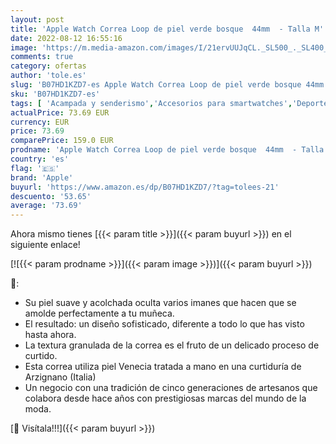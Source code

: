 ```yaml
---
layout: post
title: 'Apple Watch Correa Loop de piel verde bosque  44mm  - Talla M'
date: 2022-08-12 16:55:16
image: 'https://m.media-amazon.com/images/I/21ervUUJqCL._SL500_._SL400_.jpg'
comments: true
category: ofertas
author: 'tole.es'
slug: 'B07HD1KZD7-es Apple Watch Correa Loop de piel verde bosque 44mm - Talla M'
sku: 'B07HD1KZD7-es'
tags: [ 'Acampada y senderismo','Accesorios para smartwatches','Deportes y aire libre','Electrónica','Hidratación de acampada y marcha','Pulseras de repuesto para smartwatches','Ropa y equipamiento para ocio al aire libre','Tecnología para vestir','Termos de acampada y marcha','apple','🇪🇸', ]
actualPrice: 73.69 EUR
currency: EUR
price: 73.69
comparePrice: 159.0 EUR
prodname: 'Apple Watch Correa Loop de piel verde bosque  44mm  - Talla M'
country: 'es'
flag: '🇪🇸'
brand: 'Apple'
buyurl: 'https://www.amazon.es/dp/B07HD1KZD7/?tag=tolees-21'
descuento: '53.65'
average: '73.69'
---
```


Ahora mismo tienes [{{< param title >}}]({{< param buyurl >}}) en el siguiente enlace!

[![{{< param prodname >}}]({{< param image >}})]({{< param buyurl >}})

🔎:

- Su piel suave y acolchada oculta varios imanes que hacen que se amolde perfectamente a tu muñeca.
- El resultado: un diseño sofisticado, diferente a todo lo que has visto hasta ahora.
- La textura granulada de la correa es el fruto de un delicado proceso de curtido.
- Esta correa utiliza piel Venecia tratada a mano en una curtiduría de Arzignano (Italia)
- Un negocio con una tradición de cinco generaciones de artesanos que colabora desde hace años con prestigiosas marcas del mundo de la moda.

[🛒 Visítala!!!]({{< param buyurl >}})
